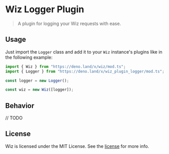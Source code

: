 # Wiz Logger Plugin

> A plugin for logging your Wiz requests with ease.

## Usage

Just import the `Logger` class and add it to your `Wiz` instance's plugins like in the following example:

```ts
import { Wiz } from "https://deno.land/x/wiz/mod.ts";
import { Logger } from "https://deno.land/x/wiz_plugin_logger/mod.ts";

const logger = new Logger();

const wiz = new Wiz([logger]);
```

## Behavior

// TODO

## License

Wiz is licensed under the MIT License. See the [license](/LICENSE) for more info.
